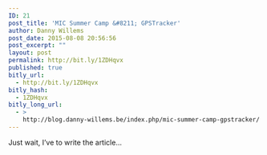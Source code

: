 ```yaml
---
ID: 21
post_title: 'MIC Summer Camp &#8211; GPSTracker'
author: Danny Willems
post_date: 2015-08-08 20:56:56
post_excerpt: ""
layout: post
permalink: http://bit.ly/1ZDHqvx
published: true
bitly_url:
  - http://bit.ly/1ZDHqvx
bitly_hash:
  - 1ZDHqvx
bitly_long_url:
  - >
    http://blog.danny-willems.be/index.php/mic-summer-camp-gpstracker/
---
```

<div class="entry-content">
Just wait, I’ve to write the article...
</div>